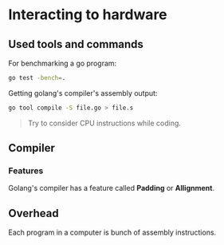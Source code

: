 # Interacting to hardware

## Used tools and commands

For benchmarking a go program:
```bash
go test -bench=.
```

Getting golang's compiler's assembly output:
```bash
go tool compile -S file.go > file.s
```

> Try to consider CPU instructions while coding. 

## Compiler

### Features

Golang's compiler has a feature called **Padding** or **Allignment**.

## Overhead

Each program in a computer is bunch of assembly instructions. 
